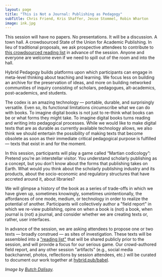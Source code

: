 ```yaml
---
layout: page
title: "This is Not a Journal: Publishing as Pedagogy"
subTitle: Chris Friend, Kris Shaffer, Jesse Stommel, Robin Wharton
image: ink.jpg
---
```


This session will have no papers. No presentations. It will be a discussion. A town hall. A crowdsourced State of the Union for Academic Publishing. In lieu of traditional proposals, we ask prospective attendees to contribute to [this crowdsourced reading list](https://docs.google.com/document/d/1ivd0Nsn97N61S2gu3tnSJ1bUTLKVtTbJq4UUShlwjDg/edit?usp=sharing) in advance of the session. Anyone and everyone are welcome even if we need to spill out of the room and into the hall.

Hybrid Pedagogy builds platforms upon which participants can engage in meta-level thinking about teaching and learning. We focus less on building an archive for the preservation of ideas, and more on building networked communities of inquiry consisting of scholars, pedagogues, alt-academics, post-academics, and students. 

The codex is an amazing technology — portable, durable, and surprisingly versatile. Even so, its functional limitations circumscribe what we can do with books. To imagine digital books is not just to re-think what books can be or what forms they might take. To imagine digital books turns reading and writing into pedagogical processes. While we would like to make digital texts that are as durable as currently available technology allows, we also think we should entertain the possibility of making texts that become obsolete as soon as their immediate critical pedagogical purpose is fulfilled — texts that exist in and for the moment.

In this session, participants will play a game called “Martian codicology”: 
Pretend you’re an interstellar visitor. You understand scholarly publishing as a concept, but you don’t know about the forms that publishing takes on Earth. What would you think about the scholarly publishing industry and its products, about the socio-economic and regulatory structures that have accreted around it, about libraries?

We will glimpse a history of the book as a series of trade-offs in which we have given up, sometimes knowingly, sometimes unintentionally, the affordances of one mode, medium, or technology in order to realize the potential of another. Participants will collectively author a "field report" in which we re-view publishing, opine on when a book is (not) a book, when journal is (not) a journal, and consider whether we are creating texts or, rather, user interfaces.

In advance of the session, we are asking attendees to propose one or two texts — broadly construed — as sites of investigation. These texts will be assembled into a ["reading list"](https://docs.google.com/document/d/1ivd0Nsn97N61S2gu3tnSJ1bUTLKVtTbJq4UUShlwjDg/edit?usp=sharing) that will be shared publicly prior to the session, and will provide a focus for our serious game. Our crowd-authored field report, and any other session "artifacts" (e.g., social media backchannel, photos, reflections by session attendees, etc.) will be curated to document our work together at [hybrid.pub/babel](http://www.hybrid.pub/babel).

*Image by [Butch Dalisay](https://www.flickr.com/photos/penmanila/7393796664/in/faves-131104016@N08/).*